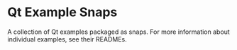 # Qt Example Snaps

A collection of Qt examples packaged as snaps. For more information about
individual examples, see their READMEs.
